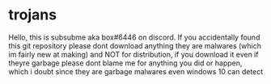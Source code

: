 # trojans
Hello, this is subsubme aka box#6446 on discord. If you accidentally found this git repository please dont download anything they are malwares 
(which im fairly new at making) and NOT for distribution, if you download it even if theyre garbage please dont blame me
for anything you did or happen, which i doubt since they are garbage malwares even windows 10 can detect
